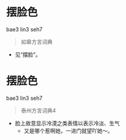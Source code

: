 # 摆脸色
bae3 lin3 seh7
> 如皋方言词典
- 见“摆脸”。

# 摆脸色
bae3 lin3 seh7
> 泰州方言词典4
- 脸上故意显示冷漠之类表情以表示冷淡、生气
  - 又是哪个惹啊她，一进门就望吖她～。
